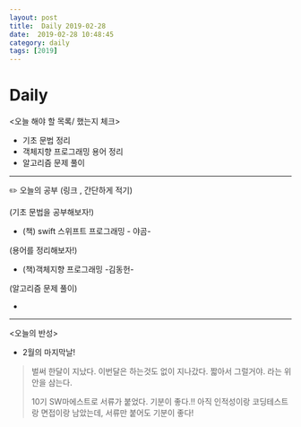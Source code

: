 ```yaml
---
layout: post
title:  Daily 2019-02-28
date:  2019-02-28 10:48:45
category: daily
tags: [2019]
---
```


# Daily

<오늘 해야 할 목록/ 했는지 체크>

- 기초 문법 정리
- 객체지향 프로그래밍 용어 정리
- 알고리즘 문제 풀이

------

✏️ 오늘의 공부 (링크 , 간단하게 적기)

(기초 문법을 공부해보자!)

- (책) swift 스위프트 프로그래밍 - 야곰-

(용어를 정리해보자!)

* (책)객체지향 프로그래밍 -김동헌-

(알고리즘 문제 풀이)

* 

------

<오늘의 반성>

* 2월의 마지막날!

> 벌써 한달이 지났다. 이번달은 하는것도 없이 지나갔다. 짧아서 그럴거야. 라는 위안을 삼는다.
>
> 10기 SW마에스트로 서류가 붙었다. 기분이 좋다.!! 아직 인적성이랑 코딩테스트랑 면접이랑 남았는데, 서류만 붙어도 기분이 좋다!